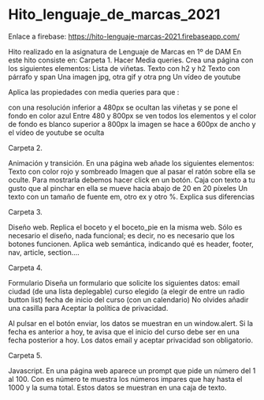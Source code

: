 # Hito_lenguaje_de_marcas_2021
Enlace a firebase: https://hito-lenguaje-marcas-2021.firebaseapp.com/

Hito realizado en la asignatura de Lenguaje de Marcas en 1º de DAM
En este hito consiste en: 
Carpeta 1.
Hacer Media queries.
Crea una página con los siguientes elementos:
Lista de viñetas.
Texto con h2 y h2
Texto con párrafo y span
Una imagen jpg, otra gif y otra png
Un vídeo de youtube

Aplica las propiedades con media queries para que :

con una resolución inferior a 480px se ocultan las viñetas y se pone el fondo en color azul
Entre 480 y 800px se ven todos los elementos y el color de fondo es blanco
superior a 800px la imagen se hace a 600px de ancho y el vídeo de youtube se oculta


Carpeta 2. 

Animación y transición.
En una página web añade los siguientes elementos:
Texto con color rojo y sombreado
Imagen que al pasar el ratón sobre ella se oculte. Para mostrarla debemos hacer click en un botón.
Caja con texto a tu gusto que al pinchar en ella se mueve hacia abajo de 20 en 20 píxeles
Un texto con un tamaño de fuente em, otro ex y otro %. Explica sus diferencias



Carpeta 3. 

Diseño web.
Replica el boceto y el boceto_pie en la misma web.
Sólo es necesario el diseño, nada funcional; es decir, no es necesario que los botones funcionen.
Aplica web semántica, indicando qué es header, footer, nav, article, section....


Carpeta 4.

Formulario
Diseña un formulario que solicite los siguientes datos:
email
ciudad (de una lista deplegable)
curso elegido (a elegir de entre un radio button list)
fecha de inicio del curso (con un calendario)
No olvides añadir una casilla para Aceptar la política de privacidad.


Al pulsar en el botón enviar, los datos se muestran en un window.alert.
Si la fecha es anterior a hoy, te avisa que el inicio del curso debe ser en una fecha posterior a hoy.
Los datos email y aceptar privacidad son obligatorio.


Carpeta 5.

Javascript.
En una página web aparece un prompt que pide un número del 1 al 100.
Con es número te muestra los números impares que hay hasta el 1000 y la suma total.
Estos datos se muestran en una caja de texto.

